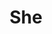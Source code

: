 ---
sw-dress-id: she
sw-dress-collection-id: dream-away
sw-dress-name: &title She
sw-dress-producer: Amelii
sw-dress-colors:
  - слонова кост
  - розов
  - шампанско
  - телесен
  - тъмно кафяв
  - сив
sw-dress-sizes: от XS до XXL
sw-dress-modelSize: M, слонова кост
sw-dress-price: 1910
sw-dress-description: &desc |-
  Минималистична рокля, която впечатлява! Изчистения дизайн синхронира перфектно парижкия шик от миналия век чрез уникалните широки ръкави, за да създаде неповторима и модерна визия. 
  
  Възможни са леки промени по дизайна.
sw-dress-photos:
  - front
  - back
  - close

title: *title
description: *desc
layout: dress
permalink: /dresses/she
---